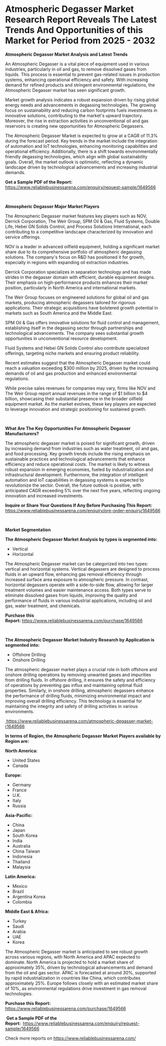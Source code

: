 <p><h1>Atmospheric Degasser Market Research Report Reveals The Latest Trends And Opportunities of this Market for Period from 2025 - 2032</h1></p><p><strong>Atmospheric Degasser Market Analysis and Latest Trends</strong></p>
<p><p>An Atmospheric Degasser is a vital piece of equipment used in various industries, particularly in oil and gas, to remove dissolved gases from liquids. This process is essential to prevent gas-related issues in production systems, enhancing operational efficiency and safety. With increasing demand for refined products and stringent environmental regulations, the Atmospheric Degasser market has seen significant growth.</p><p>Market growth analysis indicates a robust expansion driven by rising global energy needs and advancements in degassing technologies. The growing focus on sustainability and reducing carbon footprints fuels investments in innovative solutions, contributing to the market's upward trajectory. Moreover, the rise in extraction activities in unconventional oil and gas reservoirs is creating new opportunities for Atmospheric Degassers.</p><p>The Atmospheric Degasser Market is expected to grow at a CAGR of 11.3% during the forecast period. Key trends in the market include the integration of automation and IoT technologies, enhancing monitoring capabilities and operational efficiency. Additionally, there is a shift towards environmentally friendly degassing technologies, which align with global sustainability goals. Overall, the market outlook is optimistic, reflecting a dynamic landscape driven by technological advancements and increasing industrial demands.</p></p>
<p><strong>Get a Sample PDF of the Report:&nbsp;</strong> <a href="https://www.reliablebusinessarena.com/enquiry/request-sample/1649566?utm_campaign=3492&utm_medium=2&utm_source=Github&utm_content=ia&utm_term=09042025&utm_id=atmospheric-degasser">https://www.reliablebusinessarena.com/enquiry/request-sample/1649566</a></p>
<p>&nbsp;</p>
<p><strong>Atmospheric Degasser Major Market Players</strong></p>
<p><p>The Atmospheric Degasser market features key players such as NOV, Derrick Corporation, The Weir Group, SPM Oil & Gas, Fluid Systems, Double Life, Hebei GN Solids Control, and Process Solutions International, each contributing to a competitive landscape characterized by innovation and service offerings.</p><p>NOV is a leader in advanced oilfield equipment, holding a significant market share due to its comprehensive portfolio of atmospheric degassing solutions. The company's focus on R&D has positioned it for growth, especially in regions with expanding oil extraction industries.</p><p>Derrick Corporation specializes in separation technology and has made strides in the degasser domain with efficient, durable equipment designs. Their emphasis on high-performance products enhances their market position, particularly in North America and international markets.</p><p>The Weir Group focuses on engineered solutions for global oil and gas markets, producing atmospheric degassers tailored for rigorous applications. Their strategic acquisitions have bolstered growth potential in markets such as South America and the Middle East.</p><p>SPM Oil & Gas offers innovative solutions for fluid control and management, establishing itself in the degassing sector through partnerships and technological advancements. The company sees substantial growth opportunities in unconventional resource development.</p><p>Fluid Systems and Hebei GN Solids Control also contribute specialized offerings, targeting niche markets and ensuring product reliability. </p><p>Recent estimates suggest that the Atmospheric Degasser market could reach a valuation exceeding $300 million by 2025, driven by the increasing demands of oil and gas production and enhanced environmental regulations. </p><p>While precise sales revenues for companies may vary, firms like NOV and The Weir Group report annual revenues in the range of $1 billion to $4 billion, showcasing their substantial presence in the broader oilfield equipment market. As the market evolves, these key players are expected to leverage innovation and strategic positioning for sustained growth.</p></p>
<p>&nbsp;</p>
<p><strong>What Are The Key Opportunities For Atmospheric Degasser Manufacturers?</strong></p>
<p><p>The atmospheric degasser market is poised for significant growth, driven by increasing demand from industries such as water treatment, oil and gas, and food processing. Key growth trends include the rising emphasis on sustainable practices and technological advancements that enhance efficiency and reduce operational costs. The market is likely to witness robust expansion in emerging economies, fueled by industrialization and infrastructural development. Furthermore, the integration of intelligent automation and IoT capabilities in degassing systems is expected to revolutionize the sector. Overall, the future outlook is positive, with anticipated CAGR exceeding 5% over the next five years, reflecting ongoing innovation and increased investments.</p></p>
<p><strong>Inquire or Share Your Questions If Any Before Purchasing This Report:</strong> <a href="https://www.reliablebusinessarena.com/enquiry/pre-order-enquiry/1649566?utm_campaign=3492&utm_medium=2&utm_source=Github&utm_content=ia&utm_term=09042025&utm_id=atmospheric-degasser">https://www.reliablebusinessarena.com/enquiry/pre-order-enquiry/1649566</a></p>
<p>&nbsp;</p>
<p><strong>Market Segmentation</strong></p>
<p><strong>The Atmospheric Degasser Market Analysis by types is segmented into:</strong></p>
<p><ul><li>Vertical</li><li>Horizontal</li></ul></p>
<p><p>The Atmospheric Degasser market can be categorized into two types: vertical and horizontal systems. Vertical degassers are designed to process fluids in an upward flow, enhancing gas removal efficiency through increased surface area exposure to atmospheric pressure. In contrast, horizontal degassers operate with a side-to-side flow, allowing for larger treatment volumes and easier maintenance access. Both types serve to eliminate dissolved gases from liquids, improving the quality and performance of fluids in various industrial applications, including oil and gas, water treatment, and chemicals.</p></p>
<p><strong>Purchase this Report:&nbsp;</strong><a href="https://www.reliablebusinessarena.com/purchase/1649566?utm_campaign=3492&utm_medium=2&utm_source=Github&utm_content=ia&utm_term=09042025&utm_id=atmospheric-degasser">https://www.reliablebusinessarena.com/purchase/1649566</a></p>
<p>&nbsp;</p>
<p><strong>The Atmospheric Degasser Market Industry Research by Application is segmented into:</strong></p>
<p><ul><li>Offshore Drilling</li><li>Onshore Drilling</li></ul></p>
<p><p>The atmospheric degasser market plays a crucial role in both offshore and onshore drilling operations by removing unwanted gases and impurities from drilling fluids. In offshore drilling, it ensures the safety and efficiency of operations by preventing gas influx and maintaining optimal fluid properties. Similarly, in onshore drilling, atmospheric degassers enhance the performance of drilling fluids, minimizing environmental impact and improving overall drilling efficiency. This technology is essential for maintaining the integrity and safety of drilling activities in various environments.</p></p>
<p><a href="https://www.reliablebusinessarena.com/atmospheric-degasser-market-r1649566?utm_campaign=3492&utm_medium=2&utm_source=Github&utm_content=ia&utm_term=09042025&utm_id=atmospheric-degasser">&nbsp;https://www.reliablebusinessarena.com/atmospheric-degasser-market-r1649566</a></p>
<p><strong>In terms of Region, the Atmospheric Degasser Market Players available by Region are:</strong></p>
<p>
    <p> <strong> North America: </strong>
        <ul>
            <li>United States</li>
            <li>Canada</li>
        </ul>
        </p> 
    <p> <strong> Europe: </strong>
        <ul>
            <li>Germany</li>
            <li>France</li>
            <li>U.K.</li>
            <li>Italy</li>
            <li>Russia</li>
        </ul>
        </p> 
    <p> <strong> Asia-Pacific: </strong>
        <ul>
            <li>China</li>
            <li>Japan</li>
            <li>South Korea</li>
            <li>India</li>
            <li>Australia</li>
            <li>China Taiwan</li>
            <li>Indonesia</li>
            <li>Thailand</li>
            <li>Malaysia</li>
        </ul>
        </p> 
    <p> <strong> Latin America: </strong>
        <ul>
            <li>Mexico</li>
            <li>Brazil</li>
            <li>Argentina Korea</li>
            <li>Colombia</li>
        </ul>
        </p> 
    <p> <strong> Middle East & Africa: </strong>
        <ul>
            <li>Turkey</li>
            <li>Saudi</li>
            <li>Arabia</li>
            <li>UAE</li>
            <li>Korea</li>
        </ul>
    </p>
    </p>
<p><p>The Atmospheric Degasser market is anticipated to see robust growth across various regions, with North America and APAC expected to dominate. North America is projected to hold a market share of approximately 35%, driven by technological advancements and demand from the oil and gas sector. APAC is forecasted at around 30%, supported by rapid industrialization in countries like China, which contributes approximately 25%. Europe follows closely with an estimated market share of 10%, as environmental regulations drive investment in gas removal technologies.</p></p>
<p><strong>Purchase this Report: </strong><a href="https://www.reliablebusinessarena.com/purchase/1649566?utm_campaign=3492&utm_medium=2&utm_source=Github&utm_content=ia&utm_term=09042025&utm_id=atmospheric-degasser">https://www.reliablebusinessarena.com/purchase/1649566</a></p>
<p>&nbsp;<strong>Get a Sample PDF of the Report:&nbsp;&nbsp;</strong><a href="https://www.reliablebusinessarena.com/enquiry/request-sample/1649566?utm_campaign=3492&utm_medium=2&utm_source=Github&utm_content=ia&utm_term=09042025&utm_id=atmospheric-degasser">https://www.reliablebusinessarena.com/enquiry/request-sample/1649566</a></p>
<p><strong></strong></p>
<p>Check more reports on <a href="https://www.reliablebusinessarena.com/?utm_campaign=3492&utm_medium=2&utm_source=Github&utm_content=ia&utm_term=09042025&utm_id=atmospheric-degasser">https://www.reliablebusinessarena.com/</a></p>